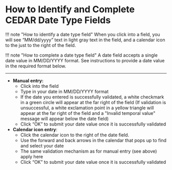 # How to Identify and Complete CEDAR Date Type Fields

!!! note "How to identify a date type field"
    When you click into a field, you will see “MM/dd/yyyy” text in light gray text in the field, and a calendar icon to the just to the right of the field.

!!! note "How to complete a date type field"
    A date field accepts a single date value in MM/DD/YYYY format. See instructions to provide a date value in the required format below.

***

* **Manual entry:**
    * Click into the field
    * Type in your date in MM/DD/YYYY format
    * If the date you entered is successfully validated, a white checkmark in a green circle will appear at the far right of the field (If validation is unsuccessful, a white exclamation point in a yellow triangle will appear at the far right of the field and a "Invalid temporal value" message will appear below the date field) 
    * Click “OK” to submit your date value once it is successfully validated
* **Calendar icon entry**:
    * Click the calendar icon to the right of the date field.
    * Use the forward and back arrows in the calendar that pops up to find and select your date
    * The same validation mechanism as for manual entry (see above) apply here
    * Click “OK” to submit your date value once it is successfully validated
    

    